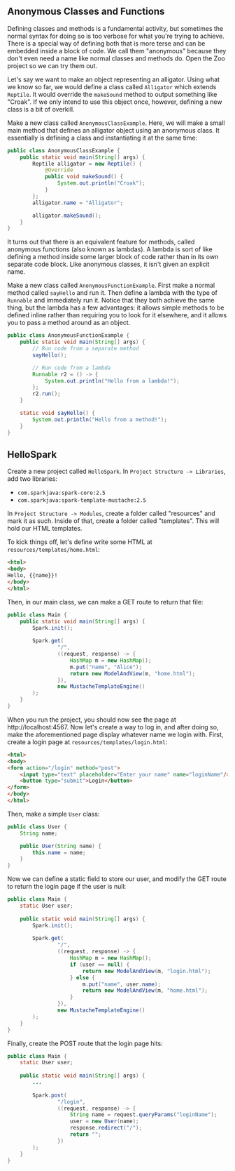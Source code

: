 ## Anonymous Classes and Functions

Defining classes and methods is a fundamental activity, but sometimes the normal syntax for doing so is too verbose for what you're trying to achieve. There is a special way of defining both that is more terse and can be embedded inside a block of code. We call them "anonymous" because they don't even need a name like normal classes and methods do. Open the Zoo project so we can try them out.

Let's say we want to make an object representing an alligator. Using what we know so far, we would define a class called `Alligator` which extends `Reptile`. It would override the `makeSound` method to output something like "Croak". If we only intend to use this object once, however, defining a new class is a bit of overkill.

Make a new class called `AnonymousClassExample`. Here, we will make a small main method that defines an alligator object using an anonymous class. It essentially is defining a class and instantiating it at the same time:

```java
public class AnonymousClassExample {
    public static void main(String[] args) {
        Reptile alligator = new Reptile() {
            @Override
            public void makeSound() {
                System.out.println("Croak");
            }
        };
        alligator.name = "Alligator";

        alligator.makeSound();
    }
}
```

It turns out that there is an equivalent feature for methods, called anonymous functions (also known as lambdas). A lambda is sort of like defining a method inside some larger block of code rather than in its own separate code block. Like anonymous classes, it isn't given an explicit name.

Make a new class called `AnonymousFunctionExample`. First make a normal method called `sayHello` and run it. Then define a lambda with the type of `Runnable` and immediately run it. Notice that they both achieve the same thing, but the lambda has a few advantages: it allows simple methods to be defined inline rather than requiring you to look for it elsewhere, and it allows you to pass a method around as an object.

```java
public class AnonymousFunctionExample {
    public static void main(String[] args) {
        // Run code from a separate method
        sayHello();

        // Run code from a lambda
        Runnable r2 = () -> {
            System.out.println("Hello from a lambda!");
        };
        r2.run();
    }

    static void sayHello() {
        System.out.println("Hello from a method!");
    }
}
```

## HelloSpark

Create a new project called `HelloSpark`. In `Project Structure -> Libraries`, add two libraries:

* `com.sparkjava:spark-core:2.5`
* `com.sparkjava:spark-template-mustache:2.5`

In `Project Structure -> Modules`, create a folder called "resources" and mark it as such. Inside of that, create a folder called "templates". This will hold our HTML templates.

To kick things off, let's define write some HTML at `resources/templates/home.html`:

```html
<html>
<body>
Hello, {{name}}!
</body>
</html>
```

Then, in our main class, we can make a GET route to return that file:

```java
public class Main {
    public static void main(String[] args) {
        Spark.init();
        
        Spark.get(
                "/",
                ((request, response) -> {
                    HashMap m = new HashMap();
                    m.put("name", "Alice");
                    return new ModelAndView(m, "home.html");
                }),
                new MustacheTemplateEngine()
        );
    }
}
```

When you run the project, you should now see the page at http://localhost:4567. Now let's create a way to log in, and after doing so, make the aforementioned page display whatever name we login with. First, create a login page at `resources/templates/login.html`:

```html
<html>
<body>
<form action="/login" method="post">
    <input type="text" placeholder="Enter your name" name="loginName"/>
    <button type="submit">Login</button>
</form>
</body>
</html>
```

Then, make a simple `User` class:

```java
public class User {
    String name;

    public User(String name) {
        this.name = name;
    }
}
```

Now we can define a static field to store our user, and modify the GET route to return the login page if the user is null:

```java
public class Main {
    static User user;
    
    public static void main(String[] args) {
        Spark.init();
        
        Spark.get(
                "/",
                ((request, response) -> {
                    HashMap m = new HashMap();
                    if (user == null) {
                        return new ModelAndView(m, "login.html");
                    } else {
                        m.put("name", user.name);
                        return new ModelAndView(m, "home.html");
                    }
                }),
                new MustacheTemplateEngine()
        );
    }
}
```

Finally, create the POST route that the login page hits:

```java
public class Main {
    static User user;
    
    public static void main(String[] args) {
        ...
        
        Spark.post(
                "/login",
                ((request, response) -> {
                    String name = request.queryParams("loginName");
                    user = new User(name);
                    response.redirect("/");
                    return "";
                })
        );
    }
}
```
